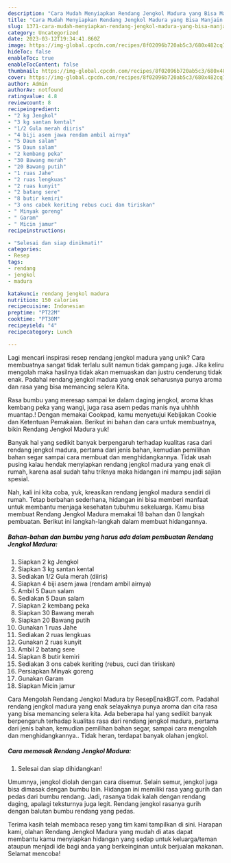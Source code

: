 ```yaml
---
description: "Cara Mudah Menyiapkan Rendang Jengkol Madura yang Bisa Manjain Lidah"
title: "Cara Mudah Menyiapkan Rendang Jengkol Madura yang Bisa Manjain Lidah"
slug: 1371-cara-mudah-menyiapkan-rendang-jengkol-madura-yang-bisa-manjain-lidah
category: Uncategorized
date: 2023-03-12T19:34:41.860Z
image: https://img-global.cpcdn.com/recipes/8f02096b720ab5c3/680x482cq70/rendang-jengkol-madura-foto-resep-utama.jpg
hideToc: false
enableToc: true
enableTocContent: false
thumbnail: https://img-global.cpcdn.com/recipes/8f02096b720ab5c3/680x482cq70/rendang-jengkol-madura-foto-resep-utama.jpg
cover: https://img-global.cpcdn.com/recipes/8f02096b720ab5c3/680x482cq70/rendang-jengkol-madura-foto-resep-utama.jpg
author: Admin
authorAv: notfound
ratingvalue: 4.8
reviewcount: 8
recipeingredient:
- "2 kg Jengkol"
- "3 kg santan kental"
- "1/2 Gula merah diiris"
- "4 biji asem jawa rendam ambil airnya"
- "5 Daun salam"
- "5 Daun salam"
- "2 kembang peka"
- "30 Bawang merah"
- "20 Bawang putih"
- "1 ruas Jahe"
- "2 ruas lengkuas"
- "2 ruas kunyit"
- "2 batang sere"
- "8 butir kemiri"
- "3 ons cabek keriting rebus cuci dan tiriskan"
- " Minyak goreng"
- " Garam"
- " Micin jamur"
recipeinstructions:

- "Selesai dan siap dinikmati!"
categories:
- Resep
tags:
- rendang
- jengkol
- madura

katakunci: rendang jengkol madura 
nutrition: 150 calories
recipecuisine: Indonesian
preptime: "PT22M"
cooktime: "PT30M"
recipeyield: "4"
recipecategory: Lunch

---
```





Lagi mencari inspirasi resep rendang jengkol madura yang unik? Cara membuatnya sangat tidak terlalu sulit namun tidak gampang juga. Jika keliru mengolah maka hasilnya tidak akan memuaskan dan justru cenderung tidak enak. Padahal rendang jengkol madura yang enak seharusnya punya aroma dan rasa yang bisa memancing selera Kita.





Rasa bumbu yang meresap sampai ke dalam daging jengkol, aroma khas kembang peka yang wangi, juga rasa asem pedas manis nya uhhhh muantap.! Dengan memakai Cookpad, kamu menyetujui Kebijakan Cookie dan Ketentuan Pemakaian. Berikut ini bahan dan cara untuk membuatnya, bikin Rendang Jengkol Madura yuk!

Banyak hal yang sedikit banyak berpengaruh terhadap kualitas rasa dari rendang jengkol madura, pertama dari jenis bahan, kemudian pemilihan bahan segar sampai cara membuat dan menghidangkannya. Tidak usah pusing kalau hendak menyiapkan rendang jengkol madura yang enak di rumah, karena asal sudah tahu triknya maka hidangan ini mampu jadi sajian spesial.






Nah, kali ini kita coba, yuk, kreasikan rendang jengkol madura sendiri di rumah. Tetap berbahan sederhana, hidangan ini bisa memberi manfaat untuk membantu menjaga kesehatan tubuhmu sekeluarga. Kamu bisa membuat Rendang Jengkol Madura memakai 18 bahan dan 0 langkah pembuatan. Berikut ini langkah-langkah dalam membuat hidangannya.

<!--inarticleads1-->

##### Bahan-bahan dan bumbu yang harus ada dalam pembuatan Rendang Jengkol Madura:

1. Siapkan 2 kg Jengkol
1. Siapkan 3 kg santan kental
1. Sediakan 1/2 Gula merah (diiris)
1. Siapkan 4 biji asem jawa (rendam ambil airnya)
1. Ambil 5 Daun salam
1. Sediakan 5 Daun salam
1. Siapkan 2 kembang peka
1. Siapkan 30 Bawang merah
1. Siapkan 20 Bawang putih
1. Gunakan 1 ruas Jahe
1. Sediakan 2 ruas lengkuas
1. Gunakan 2 ruas kunyit
1. Ambil 2 batang sere
1. Siapkan 8 butir kemiri
1. Sediakan 3 ons cabek keriting (rebus, cuci dan tiriskan)
1. Persiapkan  Minyak goreng
1. Gunakan  Garam
1. Siapkan  Micin jamur


Cara Mengolah Rendang Jengkol Madura by ResepEnakBGT.com. Padahal rendang jengkol madura yang enak selayaknya punya aroma dan cita rasa yang bisa memancing selera kita. Ada beberapa hal yang sedikit banyak berpengaruh terhadap kualitas rasa dari rendang jengkol madura, pertama dari jenis bahan, kemudian pemilihan bahan segar, sampai cara mengolah dan menghidangkannya.. Tidak heran, terdapat banyak olahan jengkol. 

<!--inarticleads2-->

##### Cara memasak Rendang Jengkol Madura:


1. Selesai dan siap dihidangkan!

Umumnya, jengkol diolah dengan cara disemur. Selain semur, jengkol juga bisa dimasak dengan bumbu lain. Hidangan ini memiliki rasa yang gurih dan pedas dari bumbu rendang. Jadi, rasanya tidak kalah dengan rendang daging, apalagi teksturnya juga legit. Rendang jengkol rasanya gurih dengan balutan bumbu rendang yang pedas. 

Terima kasih telah membaca resep yang tim kami tampilkan di sini. Harapan kami, olahan Rendang Jengkol Madura yang mudah di atas dapat membantu kamu menyiapkan hidangan yang sedap untuk keluarga/teman ataupun menjadi ide bagi anda yang berkeinginan untuk berjualan makanan. Selamat mencoba!
